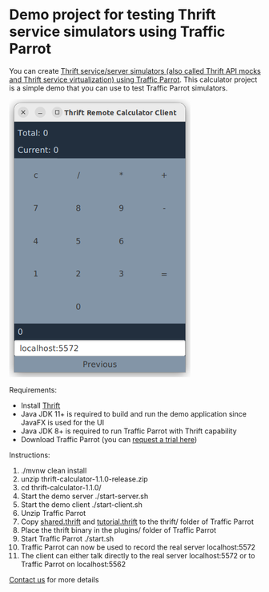 # Demo project for testing Thrift service simulators using Traffic Parrot

You can create [Thrift service/server simulators (also called Thrift API mocks and Thrift service virtualization) using Traffic Parrot](https://trafficparrot.com/documentation/?redirectToLatest=true&path=/thrift.html).
This calculator project is a simple demo that you can use to test Traffic Parrot simulators.

![Traffic Parrot thrift calculator demo client screenshot](screenshot.png)

Requirements:
* Install [Thrift](https://thrift.apache.org/docs/install/)
* Java JDK 11+ is required to build and run the demo application since JavaFX is used for the UI
* Java JDK 8+ is required to run Traffic Parrot with Thrift capability
* Download Traffic Parrot (you can [request a trial here](https://trafficparrot.com/trial.html?utm_source=thrift-calculator))

Instructions:
1. ./mvnw clean install
2. unzip thrift-calculator-1.1.0-release.zip
3. cd thrift-calculator-1.1.0/
4. Start the demo server ./start-server.sh
5. Start the demo client ./start-client.sh
6. Unzip Traffic Parrot
7. Copy [shared.thrift](src/main/thrift/shared.thrift) and [tutorial.thrift](src/main/thrift/tutorial.thrift) to the thrift/ folder of Traffic Parrot
8. Place the thrift binary in the plugins/ folder of Traffic Parrot
9. Start Traffic Parrot ./start.sh 
10. Traffic Parrot can now be used to record the real server localhost:5572
11. The client can either talk directly to the real server localhost:5572 or to Traffic Parrot on localhost:5562

[Contact us](https://trafficparrot.com/contact.html?utm_source=thrift-calculator) for more details
